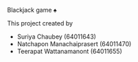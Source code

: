 Blackjack game ♠

This project created by 
- Suriya Chaubey (64011643)
- Natchapon Manachaiprasert (64011470)
- Teerapat Wattanamanont (64011655)

